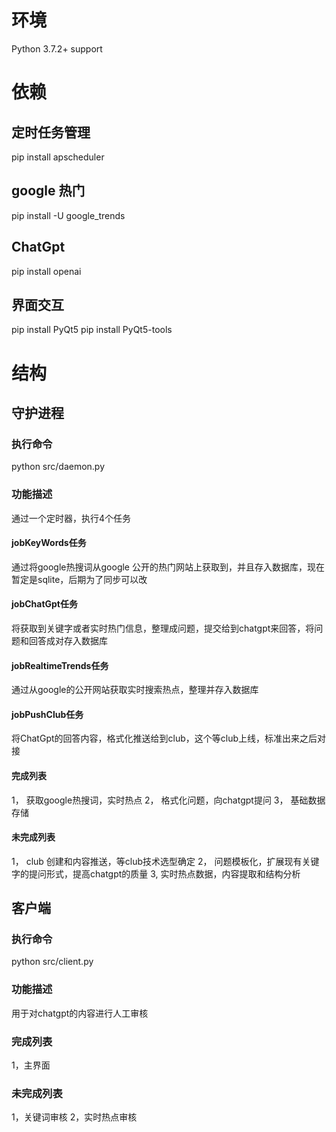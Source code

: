 # 环境
Python 3.7.2+ support

# 依赖
## 定时任务管理
pip install apscheduler
## google 热门
pip install -U google_trends
## ChatGpt
pip install openai
## 界面交互
pip install PyQt5
pip install PyQt5-tools

# 结构
## 守护进程
### 执行命令
python  src/daemon.py
### 功能描述
通过一个定时器，执行4个任务
#### jobKeyWords任务
通过将google热搜词从google 公开的热门网站上获取到，并且存入数据库，现在暂定是sqlite，后期为了同步可以改
#### jobChatGpt任务
将获取到关键字或者实时热门信息，整理成问题，提交给到chatgpt来回答，将问题和回答成对存入数据库
#### jobRealtimeTrends任务
通过从google的公开网站获取实时搜索热点，整理并存入数据库
#### jobPushClub任务
将ChatGpt的回答内容，格式化推送给到club，这个等club上线，标准出来之后对接
#### 完成列表
1， 获取google热搜词，实时热点
2， 格式化问题，向chatgpt提问
3， 基础数据存储

#### 未完成列表
1， club 创建和内容推送，等club技术选型确定
2， 问题模板化，扩展现有关键字的提问形式，提高chatgpt的质量
3,  实时热点数据，内容提取和结构分析

## 客户端
### 执行命令
python  src/client.py
### 功能描述
用于对chatgpt的内容进行人工审核
### 完成列表
1，主界面
### 未完成列表
1，关键词审核
2，实时热点审核